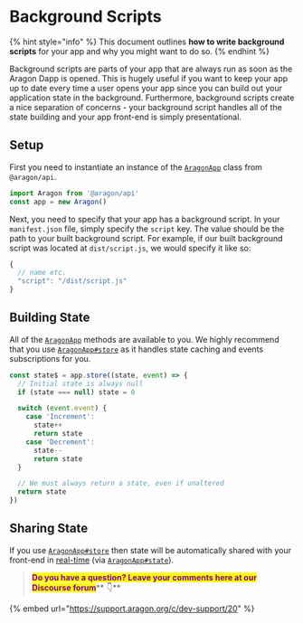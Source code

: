 # Background Scripts

{% hint style="info" %}
This document outlines **how to write background scripts** for your app and why you might want to do so.
{% endhint %}

Background scripts are parts of your app that are always run as soon as the Aragon Dapp is opened. This is hugely useful if you want to keep your app up to date every time a user opens your app since you can build out your application state in the background. Furthermore, background scripts create a nice separation of concerns - your background script handles all of the state building and your app front-end is simply presentational.

## Setup <a href="#setup" id="setup"></a>

First you need to instantiate an instance of the [`AragonApp`](app-api.md) class from `@aragon/api`.

```javascript
import Aragon from '@aragon/api'
const app = new Aragon()
```

Next, you need to specify that your app has a background script. In your `manifest.json` file, simply specify the `script` key. The value should be the path to your built background script. For example, if our built background script was located at `dist/script.js`, we would specify it like so:

```javascript
{
  // name etc.
  "script": "/dist/script.js"
}
```

## Building State <a href="#building-state" id="building-state"></a>

All of the [`AragonApp`](app-api.md#aragonapp) methods are available to you. We highly recommend that you use [`AragonApp#store`](app-api.md#store) as it handles state caching and events subscriptions for you.

```javascript
const state$ = app.store((state, event) => {
  // Initial state is always null
  if (state === null) state = 0

  switch (event.event) {
    case 'Increment':
      state++
      return state
    case 'Decrement':
      state--
      return state
  }

  // We must always return a state, even if unaltered
  return state
})
```

## Sharing State <a href="#sharing-state" id="sharing-state"></a>

If you use [`AragonApp#store`](app-api.md#store) then state will be automatically shared with your front-end in [real-time](https://en.wikipedia.org/wiki/Real-time\_web) (via [`AragonApp#state`](app-api.md#state)).



> <mark style="color:purple;">**Do you have a question? Leave your comments here at our Discourse forum**</mark>** 👇**

{% embed url="https://support.aragon.org/c/dev-support/20" %}

